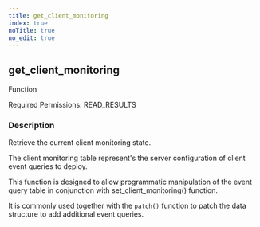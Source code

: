 ```yaml
---
title: get_client_monitoring
index: true
noTitle: true
no_edit: true
---
```




<div class="vql_item"></div>


## get_client_monitoring
<span class='vql_type label label-warning pull-right page-header'>Function</span>


Required Permissions: 
<span class="linkcolour label label-success">READ_RESULTS</span>

### Description

Retrieve the current client monitoring state.

The client monitoring table represent's the server configuration
of client event queries to deploy.

This function is designed to allow programmatic manipulation of
the event query table in conjunction with set_client_monitoring()
function.

It is commonly used together with the `patch()` function to patch
the data structure to add additional event queries.


